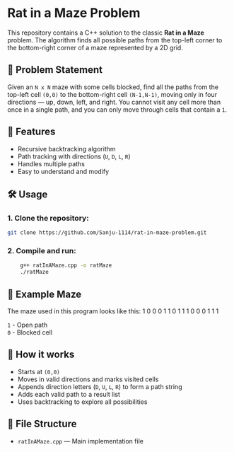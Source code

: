 # Rat in a Maze Problem

This repository contains a C++ solution to the classic **Rat in a Maze** problem. The algorithm finds all possible paths from the top-left corner to the bottom-right corner of a maze represented by a 2D grid.

## 🧠 Problem Statement

Given an `N x N` maze with some cells blocked, find all the paths from the top-left cell `(0,0)` to the bottom-right cell `(N-1,N-1)`, moving only in four directions — up, down, left, and right. You cannot visit any cell more than once in a single path, and you can only move through cells that contain a `1`.

## 🚀 Features

- Recursive backtracking algorithm
- Path tracking with directions (`U`, `D`, `L`, `R`)
- Handles multiple paths
- Easy to understand and modify

## 🛠️ Usage

### 1. Clone the repository:
```bash
git clone https://github.com/Sanju-1114/rat-in-maze-problem.git

```

### 2.  Compile and run:
```bash
    g++ ratInAMaze.cpp -o ratMaze
    ./ratMaze
```

## 🧩 Example Maze

The maze used in this program looks like this:
    1 0 0 0
    1 1 0 1
    1 1 0 0
    0 1 1 1

`1` - Open path  
`0` - Blocked cell  

## 🧪 How it works

- Starts at `(0,0)`
- Moves in valid directions and marks visited cells
- Appends direction letters (`D`, `U`, `L`, `R`) to form a path string
- Adds each valid path to a result list
- Uses backtracking to explore all possibilities

## 📁 File Structure

- `ratInAMaze.cpp` — Main implementation file




  